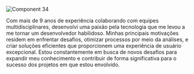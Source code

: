 ![Component 34](https://github.com/FilipeLiima/FilipeLiima/assets/131200594/2ad282e0-48c1-4790-8ee4-17ca24d8bfe7)



Com mais de 9 anos de experiência colaborando com equipes multidisciplinares, desenvolvi uma paixão pela tecnologia que me levou a me tornar um desenvolvedor habilidoso. Minhas principais motivações residem em enfrentar desafios, otimizar processos por meio da análises, e criar soluções eficientes que proporcionem uma experiência de usuário excepcional. Estou constantemente em busca de novos desafios para expandir meu conhecimento e contribuir de forma significativa para o sucesso dos projetos em que estou envolvido.

